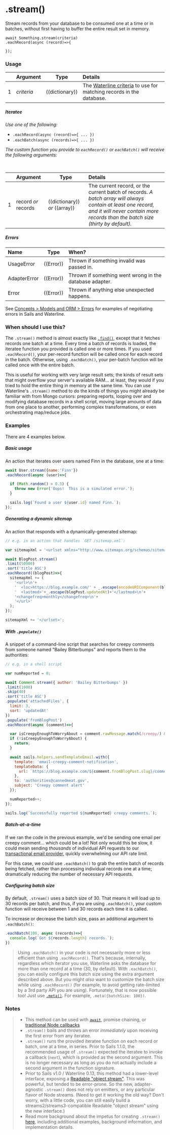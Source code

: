 # .stream()

Stream records from your database to be consumed one at a time or in batches, without first having to buffer the entire result set in memory.

```usage
await Something.stream(criteria)
.eachRecord(async (record)=>{

});
```




### Usage

|   |     Argument        | Type              | Details                            |
|---|:--------------------|-------------------|:-----------------------------------|
| 1 | _criteria_          | ((dictionary))    | The [Waterline criteria](https://sailsjs.com/documentation/concepts/models-and-orm/query-language) to use for matching records in the database.

##### Iteratee

_Use one of the following:_

+ `.eachRecord(async (record)=>{ ... })`
+ `.eachBatch(async (records)=>{ ... })`

_The custom function you provide to `eachRecord()` or `eachBatch()` will receive the following arguments:_

<br/>

|   |     Argument        | Type                | Details |
|---|:--------------------|---------------------|:---------------------------------------------------------------------------------|
| 1 | record _or_ records   | ((dictionary)) _or_ ((array))      | The current record, or the current batch of records.  _A batch array will always contain at least one record, and it will never contain more records than the batch size (thirty by default)._




##### Errors

|     Name        | Type                | When? |
|:----------------|---------------------|:---------------------------------------------------------------------------------|
| UsageError      | ((Error))           | Thrown if something invalid was passed in.
| AdapterError    | ((Error))           | Thrown if something went wrong in the database adapter.
| Error           | ((Error))           | Thrown if anything else unexpected happens.

See [Concepts > Models and ORM > Errors](https://sailsjs.com/documentation/concepts/models-and-orm/errors) for examples of negotiating errors in Sails and Waterline.


### When should I use this?

The `.stream()` method is almost exactly like [`.find()`](https://sailsjs.com/documentation/reference/waterline-orm/models/find), except that it fetches records one batch at a time.  Every time a batch of records is loaded, the iteratee function you provided is called one or more times.  If you used `.eachRecord()`, your per-record function will be called once for each record in the batch.  Otherwise, using `.eachBatch()`, your per-batch function will be called once with the entire batch.

This is useful for working with very large result sets; the kinds of result sets that might overflow your server's available RAM... at least, they would if you tried to hold the entire thing in memory at the same time.  You can use Waterline's `.stream()` method to do the kinds of things you might already be familiar with from Mongo cursors: preparing reports, looping over and modifying database records in a shell script, moving large amounts of data from one place to another, performing complex transformations, or even orchestrating map/reduce jobs.


### Examples

There are 4 examples below.

##### Basic usage

An action that iterates over users named Finn in the database, one at a time:

```javascript
await User.stream({name:'Finn'})
.eachRecord(async (user)=>{

  if (Math.random() > 0.5) {
    throw new Error('Oops!  This is a simulated error.');
  }

  sails.log(`Found a user ${user.id} named Finn.`);
});
```

##### Generating a dynamic sitemap

An action that responds with a dynamically-generated sitemap:

```javascript
// e.g. in an action that handles `GET /sitemap.xml`:

var sitemapXml = '<urlset xmlns="http://www.sitemaps.org/schemas/sitemap/0.9">';

await BlogPost.stream()
.limit(50000)
.sort('title ASC')
.eachRecord((blogPost)=>{
  sitemapXml += (
    '<url>\n'+
    '  <loc>https://blog.example.com/' + _.escape(encodeURIComponent(blogPost.slug))+'</loc>\n'+
    '  <lastmod>'+_.escape(blogPost.updatedAt)+'</lastmod>\n'+
    '<changefreq>monthly</changefreq>\n'+
    '</url>'
  );
});

sitemapXml += '</urlset>';
```



##### With `.populate()`

A snippet of a command-line script that searches for creepy comments from someone named "Bailey Bitterbumps" and reports them to the authorities:

```js
// e.g. in a shell script

var numReported = 0;

await Comment.stream({ author: 'Bailey Bitterbumps' })
.limit(1000)
.skip(40)
.sort('title ASC')
.populate('attachedFiles', {
  limit: 3,
  sort: 'updatedAt'
})
.populate('fromBlogPost')
.eachRecord(async (comment)=>{

  var isCreepyEnoughToWorryAbout = comment.rawMessage.match(/creepy/) && comment.attachedFiles.length > 1;
  if (!isCreepyEnoughToWorryAbout) {
    return;
  }

  await sails.helpers.sendTemplateEmail.with({
    template: 'email-creepy-comment-notification',
    templateData: {
      url: `https://blog.example.com/${comment.fromBlogPost.slug}/comments/${comment.slug}.`
    },
    to: 'authorities@cannedmeat.gov',
    subject: 'Creepy comment alert'
  });

  numReported++;
});

sails.log(`Successfully reported ${numReported} creepy comments.`);
```


##### Batch-at-a-time

If we ran the code in the previous example, we'd be sending one email per creepy comment... which could be a lot!  Not only would this be slow, it could mean sending _thousands_ of individual API requests to our [transactional email provider](https://documentation.mailgun.com/faqs.html#why-not-just-use-sendmail-postfix-courier-imap), quickly overwhelming our API rate limit.

For this case, we could use `.eachBatch()` to grab the entire batch of records being fetched, rather than processing individual records one at a time; dramatically reducing the number of necessary API requests.


##### Configuring batch size

By default, `.stream()` uses a batch size of 30.  That means it will load up to 30 records per batch, and thus, if you are using `.eachBatch()`, your custom function will receive between 1 and 30 records each time it is called.

To increase or decrease the batch size, pass an additional argument to `.eachBatch()`:

```javascript
.eachBatch(100, async (records)=>{
  console.log(`Got ${records.length} records.`);
})
```

> Using `.eachBatch()` in your code is not necessarily more or less efficient than using `.eachRecord()`.  That's because, internally, regardless which iterator you use, Waterline asks the database for more than one record at a time (30, by default).  With `.eachBatch()`,  you can easily configure this batch size using the extra argument described above.  But you might _also_ want to customize the batch size while using `.eachRecord()` (for example, to avoid getting rate-limited by a 3rd party API you are using).  Fortunately, that is now possible too!  Just use [`.meta()`](https://sailsjs.com/documentation/reference/waterline-orm/queries/meta).  For example, `.meta({batchSize: 100})`.



### Notes
> + This method can be used with [`await`](https://github.com/mikermcneil/parley/tree/49c06ee9ed32d9c55c24e8a0e767666a6b60b7e8#usage), promise chaining, or [traditional Node callbacks](https://sailsjs.com/documentation/reference/waterline-orm/queries/exec)
> + `.stream()` bails and throws an error _immediately_ upon receiving the first error from any iteratee.
> + `.stream()` runs the provided iteratee function on each record or batch, one at a time, in series.
> Prior to Sails 1.1.0, the recommended usage of `.stream()` expected the iteratee to invoke a callback (`next`), which is provided as the second argument.  This is no longer necessary as long as you do not actually include a second argument in the function signature.
> + Prior to Sails v1.0 / Waterline 0.13, this method had a lower-level interface, exposing a [Readable "object stream"](http://nodejs.org/api/stream.html).  This was powerful, but tended to be error-prone.  So the new, adapter-agnostic `.stream()` does not rely on emitters, or any particular flavor of Node streams.  (Need to get it working the old way?  Don't worry, with a little code, you can still easily build a streams2/streams3-compatible Readable "object stream" using the new interface.)
> + Read more background about the impetus for creating `.stream()` [here](https://gist.githubusercontent.com/mikermcneil/d1e612cd1a8564a79f61e1f556fc49a6/raw/094d49a670e70cc38ae11a9419314542e8e4e5c9/streaming-records-in-sails-v1.md), including additional examples, background information, and implementation details.


<docmeta name="displayName" value=".stream()">
<docmeta name="pageType" value="method">

